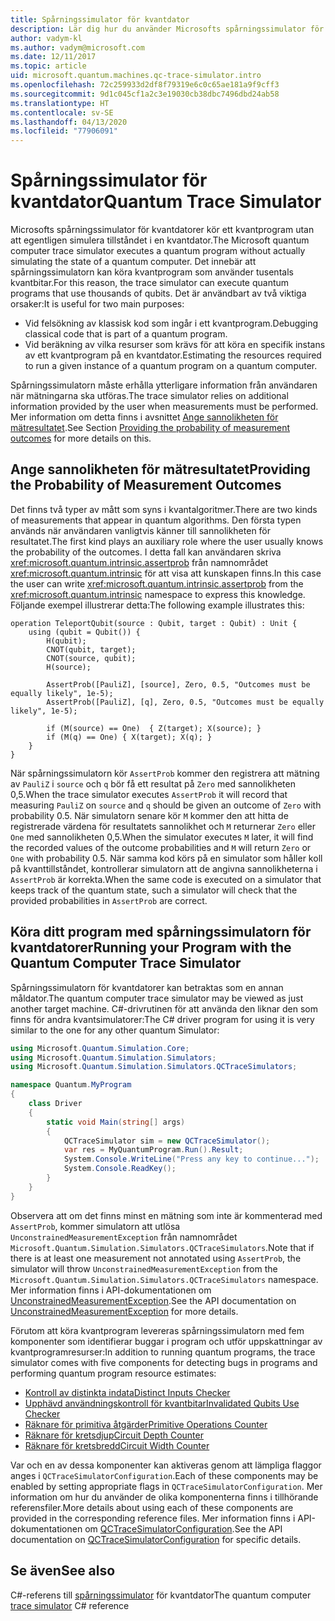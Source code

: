 ```yaml
---
title: Spårningssimulator för kvantdator
description: Lär dig hur du använder Microsofts spårningssimulator för kvantdatorer för att felsöka klassisk kod och beräkna resurskraven för ett kvantprogram.
author: vadym-kl
ms.author: vadym@microsoft.com
ms.date: 12/11/2017
ms.topic: article
uid: microsoft.quantum.machines.qc-trace-simulator.intro
ms.openlocfilehash: 72c259933d2df8f79319e6c0c65ae181a9f9cff3
ms.sourcegitcommit: 9d1c045cf1a2c3e19030cb38dbc7496dbd24ab58
ms.translationtype: HT
ms.contentlocale: sv-SE
ms.lasthandoff: 04/13/2020
ms.locfileid: "77906091"
---
```

# <a name="quantum-trace-simulator"></a><span data-ttu-id="3aff2-103">Spårningssimulator för kvantdator</span><span class="sxs-lookup"><span data-stu-id="3aff2-103">Quantum Trace Simulator</span></span>

<span data-ttu-id="3aff2-104">Microsofts spårningssimulator för kvantdatorer kör ett kvantprogram utan att egentligen simulera tillståndet i en kvantdator.</span><span class="sxs-lookup"><span data-stu-id="3aff2-104">The Microsoft quantum computer trace simulator executes a quantum program without actually simulating the state of a quantum computer.</span></span>  <span data-ttu-id="3aff2-105">Det innebär att spårningssimulatorn kan köra kvantprogram som använder tusentals kvantbitar.</span><span class="sxs-lookup"><span data-stu-id="3aff2-105">For this reason, the trace simulator can execute quantum programs that use thousands of qubits.</span></span>  <span data-ttu-id="3aff2-106">Det är användbart av två viktiga orsaker:</span><span class="sxs-lookup"><span data-stu-id="3aff2-106">It is useful for two main purposes:</span></span> 

* <span data-ttu-id="3aff2-107">Vid felsökning av klassisk kod som ingår i ett kvantprogram.</span><span class="sxs-lookup"><span data-stu-id="3aff2-107">Debugging classical code that is part of a quantum program.</span></span> 
* <span data-ttu-id="3aff2-108">Vid beräkning av vilka resurser som krävs för att köra en specifik instans av ett kvantprogram på en kvantdator.</span><span class="sxs-lookup"><span data-stu-id="3aff2-108">Estimating the resources required to run a given instance of a quantum program on a quantum computer.</span></span>

<span data-ttu-id="3aff2-109">Spårningssimulatorn måste erhålla ytterligare information från användaren när mätningarna ska utföras.</span><span class="sxs-lookup"><span data-stu-id="3aff2-109">The trace simulator relies on additional information provided by the user when measurements must be performed.</span></span> <span data-ttu-id="3aff2-110">Mer information om detta finns i avsnittet [Ange sannolikheten för mätresultatet](#providing-the-probability-of-measurement-outcomes).</span><span class="sxs-lookup"><span data-stu-id="3aff2-110">See Section [Providing the probability of measurement outcomes](#providing-the-probability-of-measurement-outcomes) for more details on this.</span></span> 

## <a name="providing-the-probability-of-measurement-outcomes"></a><span data-ttu-id="3aff2-111">Ange sannolikheten för mätresultatet</span><span class="sxs-lookup"><span data-stu-id="3aff2-111">Providing the Probability of Measurement Outcomes</span></span>

<span data-ttu-id="3aff2-112">Det finns två typer av mått som syns i kvantalgoritmer.</span><span class="sxs-lookup"><span data-stu-id="3aff2-112">There are two kinds of measurements that appear in quantum algorithms.</span></span> <span data-ttu-id="3aff2-113">Den första typen används när användaren vanligtvis känner till sannolikheten för resultatet.</span><span class="sxs-lookup"><span data-stu-id="3aff2-113">The first kind plays an auxiliary role where the user usually knows the probability of the outcomes.</span></span> <span data-ttu-id="3aff2-114">I detta fall kan användaren skriva <xref:microsoft.quantum.intrinsic.assertprob> från namnområdet <xref:microsoft.quantum.intrinsic> för att visa att kunskapen finns.</span><span class="sxs-lookup"><span data-stu-id="3aff2-114">In this case the user can write <xref:microsoft.quantum.intrinsic.assertprob> from the <xref:microsoft.quantum.intrinsic> namespace to express this knowledge.</span></span> <span data-ttu-id="3aff2-115">Följande exempel illustrerar detta:</span><span class="sxs-lookup"><span data-stu-id="3aff2-115">The following example illustrates this:</span></span>

```qsharp
operation TeleportQubit(source : Qubit, target : Qubit) : Unit {
    using (qubit = Qubit()) {
        H(qubit);
        CNOT(qubit, target);
        CNOT(source, qubit);
        H(source);

        AssertProb([PauliZ], [source], Zero, 0.5, "Outcomes must be equally likely", 1e-5);
        AssertProb([PauliZ], [q], Zero, 0.5, "Outcomes must be equally likely", 1e-5);

        if (M(source) == One)  { Z(target); X(source); }
        if (M(q) == One) { X(target); X(q); }
    }
}
```

<span data-ttu-id="3aff2-116">När spårningssimulatorn kör `AssertProb` kommer den registrera att mätning av `PauliZ` i `source` och `q` bör få ett resultat på `Zero` med sannolikheten 0,5.</span><span class="sxs-lookup"><span data-stu-id="3aff2-116">When the trace simulator executes `AssertProb` it will record that measuring `PauliZ` on `source` and `q` should be given an outcome of `Zero` with probability 0.5.</span></span> <span data-ttu-id="3aff2-117">När simulatorn senare kör `M` kommer den att hitta de registrerade värdena för resultatets sannolikhet och `M` returnerar `Zero` eller `One` med sannolikheten 0,5.</span><span class="sxs-lookup"><span data-stu-id="3aff2-117">When the simulator executes `M` later, it will find the recorded values of the outcome probabilities and `M` will return `Zero` or `One` with probability 0.5.</span></span> <span data-ttu-id="3aff2-118">När samma kod körs på en simulator som håller koll på kvanttillståndet, kontrollerar simulatorn att de angivna sannolikheterna i `AssertProb` är korrekta.</span><span class="sxs-lookup"><span data-stu-id="3aff2-118">When the same code is executed on a simulator that keeps track of the quantum state, such a simulator will check that the provided probabilities in `AssertProb` are correct.</span></span>

## <a name="running-your-program-with-the-quantum-computer-trace-simulator"></a><span data-ttu-id="3aff2-119">Köra ditt program med spårningssimulatorn för kvantdatorer</span><span class="sxs-lookup"><span data-stu-id="3aff2-119">Running your Program with the Quantum Computer Trace Simulator</span></span> 

<span data-ttu-id="3aff2-120">Spårningssimulatorn för kvantdatorer kan betraktas som en annan måldator.</span><span class="sxs-lookup"><span data-stu-id="3aff2-120">The quantum computer trace simulator may be viewed as just another target machine.</span></span> <span data-ttu-id="3aff2-121">C#-drivrutinen för att använda den liknar den som finns för andra kvantsimulatorer:</span><span class="sxs-lookup"><span data-stu-id="3aff2-121">The C# driver program for using it is very similar to the one for any other quantum Simulator:</span></span> 

```csharp
using Microsoft.Quantum.Simulation.Core;
using Microsoft.Quantum.Simulation.Simulators;
using Microsoft.Quantum.Simulation.Simulators.QCTraceSimulators;

namespace Quantum.MyProgram
{
    class Driver
    {
        static void Main(string[] args)
        {
            QCTraceSimulator sim = new QCTraceSimulator();
            var res = MyQuantumProgram.Run().Result;
            System.Console.WriteLine("Press any key to continue...");
            System.Console.ReadKey();
        }
    }
}
```

<span data-ttu-id="3aff2-122">Observera att om det finns minst en mätning som inte är kommenterad med `AssertProb`, kommer simulatorn att utlösa `UnconstrainedMeasurementException` från namnområdet `Microsoft.Quantum.Simulation.Simulators.QCTraceSimulators`.</span><span class="sxs-lookup"><span data-stu-id="3aff2-122">Note that if there is at least one measurement not annotated using `AssertProb`, the simulator will throw `UnconstrainedMeasurementException` from the `Microsoft.Quantum.Simulation.Simulators.QCTraceSimulators` namespace.</span></span> <span data-ttu-id="3aff2-123">Mer information finns i API-dokumentationen om [UnconstrainedMeasurementException](xref:Microsoft.Quantum.Simulation.Simulators.QCTraceSimulators.UnconstrainedMeasurementException).</span><span class="sxs-lookup"><span data-stu-id="3aff2-123">See the API documentation on [UnconstrainedMeasurementException](xref:Microsoft.Quantum.Simulation.Simulators.QCTraceSimulators.UnconstrainedMeasurementException) for more details.</span></span>

<span data-ttu-id="3aff2-124">Förutom att köra kvantprogram levereras spårningssimulatorn med fem komponenter som identifierar buggar i program och utför uppskattningar av kvantprogramresurser:</span><span class="sxs-lookup"><span data-stu-id="3aff2-124">In addition to running quantum programs, the trace simulator comes with five components for detecting bugs in programs and performing quantum program resource estimates:</span></span> 

* [<span data-ttu-id="3aff2-125">Kontroll av distinkta indata</span><span class="sxs-lookup"><span data-stu-id="3aff2-125">Distinct Inputs Checker</span></span>](xref:microsoft.quantum.machines.qc-trace-simulator.distinct-inputs)
* [<span data-ttu-id="3aff2-126">Upphävd användningskontroll för kvantbitar</span><span class="sxs-lookup"><span data-stu-id="3aff2-126">Invalidated Qubits Use Checker</span></span>](xref:microsoft.quantum.machines.qc-trace-simulator.invalidated-qubits)
* [<span data-ttu-id="3aff2-127">Räknare för primitiva åtgärder</span><span class="sxs-lookup"><span data-stu-id="3aff2-127">Primitive Operations Counter</span></span>](xref:microsoft.quantum.machines.qc-trace-simulator.primitive-counter)
* [<span data-ttu-id="3aff2-128">Räknare för kretsdjup</span><span class="sxs-lookup"><span data-stu-id="3aff2-128">Circuit Depth Counter</span></span>](xref:microsoft.quantum.machines.qc-trace-simulator.depth-counter)
* [<span data-ttu-id="3aff2-129">Räknare för kretsbredd</span><span class="sxs-lookup"><span data-stu-id="3aff2-129">Circuit Width Counter</span></span>](xref:microsoft.quantum.machines.qc-trace-simulator.width-counter)

<span data-ttu-id="3aff2-130">Var och en av dessa komponenter kan aktiveras genom att lämpliga flaggor anges i `QCTraceSimulatorConfiguration`.</span><span class="sxs-lookup"><span data-stu-id="3aff2-130">Each of these components may be enabled by setting appropriate flags in `QCTraceSimulatorConfiguration`.</span></span> <span data-ttu-id="3aff2-131">Mer information om hur du använder de olika komponenterna finns i tillhörande referensfiler.</span><span class="sxs-lookup"><span data-stu-id="3aff2-131">More details about using each of these components are provided in the corresponding reference files.</span></span> <span data-ttu-id="3aff2-132">Mer information finns i API-dokumentationen om [QCTraceSimulatorConfiguration](https://docs.microsoft.com/dotnet/api/Microsoft.Quantum.Simulation.Simulators.QCTraceSimulators.QCTraceSimulatorConfiguration).</span><span class="sxs-lookup"><span data-stu-id="3aff2-132">See the API documentation on [QCTraceSimulatorConfiguration](https://docs.microsoft.com/dotnet/api/Microsoft.Quantum.Simulation.Simulators.QCTraceSimulators.QCTraceSimulatorConfiguration) for specific details.</span></span>

## <a name="see-also"></a><span data-ttu-id="3aff2-133">Se även</span><span class="sxs-lookup"><span data-stu-id="3aff2-133">See also</span></span>
<span data-ttu-id="3aff2-134">C#-referens till [spårningssimulator](xref:Microsoft.Quantum.Simulation.Simulators.QCTraceSimulators.QCTraceSimulator) för kvantdator</span><span class="sxs-lookup"><span data-stu-id="3aff2-134">The quantum computer [trace simulator](xref:Microsoft.Quantum.Simulation.Simulators.QCTraceSimulators.QCTraceSimulator) C# reference</span></span> 

